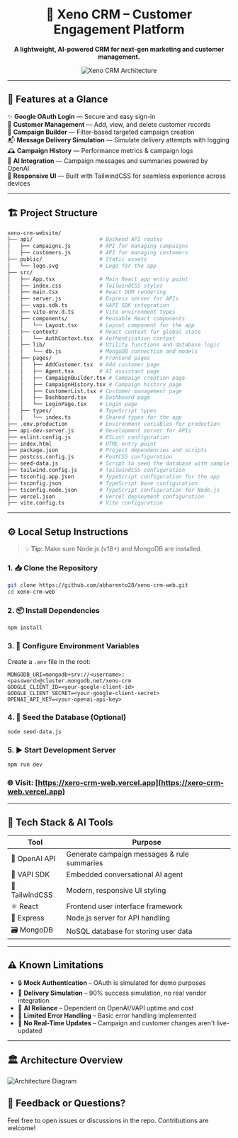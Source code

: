 
<div align="center">

# 🌟 Xeno CRM – Customer Engagement Platform

**A lightweight, AI-powered CRM for next-gen marketing and customer management.**

![Xeno CRM Architecture](https://i.ibb.co/tySxWMH/Screenshot-2025-05-12-at-3-14-16-PM.png)

</div>

---

## 🚀 Features at a Glance

✨ **Google OAuth Login** — Secure and easy sign-in  
👥 **Customer Management** — Add, view, and delete customer records  
🎯 **Campaign Builder** — Filter-based targeted campaign creation  
📬 **Message Delivery Simulation** — Simulate delivery attempts with logging  
🕰️ **Campaign History** — Performance metrics & campaign logs  
🧠 **AI Integration** — Campaign messages and summaries powered by OpenAI  
📱 **Responsive UI** — Built with TailwindCSS for seamless experience across devices  

---

## 🏗️ Project Structure

```bash
xeno-crm-website/
├── api/                     # Backend API routes
│   ├── campaigns.js         # API for managing campaigns
│   ├── customers.js         # API for managing customers
├── public/                  # Static assets
│   └── logo.svg             # Logo for the app
├── src/
│   ├── App.tsx              # Main React app entry point
│   ├── index.css            # TailwindCSS styles
│   ├── main.tsx             # React DOM rendering
│   ├── server.js            # Express server for APIs
│   ├── vapi.sdk.ts          # VAPI SDK integration
│   ├── vite-env.d.ts        # Vite environment types
│   ├── components/          # Reusable React components
│   │   └── Layout.tsx       # Layout component for the app
│   ├── context/             # React context for global state
│   │   └── AuthContext.tsx  # Authentication context
│   ├── lib/                 # Utility functions and database logic
│   │   └── db.js            # MongoDB connection and models
│   ├── pages/               # Frontend pages
│   │   ├── AddCustomer.tsx  # Add customer page
│   │   ├── Agent.tsx        # AI assistant page
│   │   ├── CampaignBuilder.tsx # Campaign creation page
│   │   ├── CampaignHistory.tsx # Campaign history page
│   │   ├── CustomerList.tsx # Customer management page
│   │   ├── Dashboard.tsx    # Dashboard page
│   │   └── LoginPage.tsx    # Login page
│   ├── types/               # TypeScript types
│   │   └── index.ts         # Shared types for the app
├── .env.production          # Environment variables for production
├── api-dev-server.js        # Development server for APIs
├── eslint.config.js         # ESLint configuration
├── index.html               # HTML entry point
├── package.json             # Project dependencies and scripts
├── postcss.config.js        # PostCSS configuration
├── seed-data.js             # Script to seed the database with sample data
├── tailwind.config.js       # TailwindCSS configuration
├── tsconfig.app.json        # TypeScript configuration for the app
├── tsconfig.json            # TypeScript base configuration
├── tsconfig.node.json       # TypeScript configuration for Node.js
├── vercel.json              # Vercel deployment configuration
├── vite.config.ts           # Vite configuration
```

---

## ⚙️ Local Setup Instructions

> 💡 **Tip:** Make sure Node.js (v18+) and MongoDB are installed.

### 1. 📥 Clone the Repository

```bash
git clone https://github.com/abharento28/xeno-crm-web.git
cd xeno-crm-web
```

### 2. 📦 Install Dependencies

```bash
npm install
```

### 3. 🔐 Configure Environment Variables

Create a `.env` file in the root:

```env
MONGODB_URI=mongodb+srv://<username>:<password>@cluster.mongodb.net/xeno-crm
GOOGLE_CLIENT_ID=<your-google-client-id>
GOOGLE_CLIENT_SECRET=<your-google-client-secret>
OPENAI_API_KEY=<your-openai-api-key>
```

### 4. 🌱 Seed the Database (Optional)

```bash
node seed-data.js
```

### 5. ▶️ Start Development Server

```bash
npm run dev
```

### 🌐 Visit: [https://xero-crm-web.vercel.app](https://xero-crm-web.vercel.app)

---

## 🧠 Tech Stack & AI Tools

| Tool         | Purpose                                      |
|--------------|----------------------------------------------|
| 🔮 OpenAI API | Generate campaign messages & rule summaries |
| 🤖 VAPI SDK   | Embedded conversational AI agent            |
| 🎨 TailwindCSS | Modern, responsive UI styling              |
| ⚛️ React       | Frontend user interface framework          |
| 🧩 Express     | Node.js server for API handling            |
| 🗃 MongoDB     | NoSQL database for storing user data       |

---

## ⚠️ Known Limitations

- 🔒 **Mock Authentication** – OAuth is simulated for demo purposes  
- 📩 **Delivery Simulation** – 90% success simulation, no real vendor integration  
- 🧠 **AI Reliance** – Dependent on OpenAI/VAPI uptime and cost  
- 🚫 **Limited Error Handling** – Basic error handling implemented  
- 📡 **No Real-Time Updates** – Campaign and customer changes aren't live-updated  

---

## 🏛 Architecture Overview

![Architecture Diagram](https://i.ibb.co/M5yRNHFn/diagram-export-12-05-2025-14-28-50.png)



## 💬 Feedback or Questions?

Feel free to open issues or discussions in the repo. Contributions are welcome!
